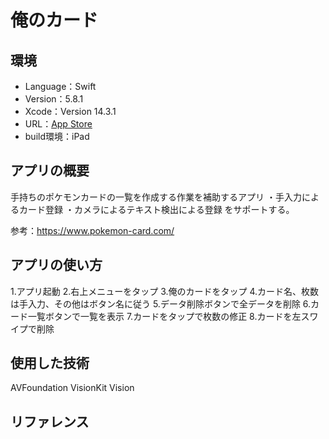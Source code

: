 # 俺のカード

## 環境
- Language：Swift
- Version：5.8.1
- Xcode：Version 14.3.1
- URL：[App Store](http://example.com)
- build環境：iPad

## アプリの概要
手持ちのポケモンカードの一覧を作成する作業を補助するアプリ
・手入力によるカード登録
・カメラによるテキスト検出による登録
をサポートする。

参考：https://www.pokemon-card.com/

## アプリの使い方
1.アプリ起動
2.右上メニューをタップ
3.俺のカードをタップ
4.カード名、枚数は手入力、その他はボタン名に従う
5.データ削除ボタンで全データを削除
6.カード一覧ボタンで一覧を表示
7.カードをタップで枚数の修正
8.カードを左スワイプで削除

## 使用した技術
AVFoundation
VisionKit
Vision

## リファレンス
